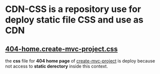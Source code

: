 # CDN-CSS is a repository use for deploy static file CSS and use as CDN

## [404-home.create-mvc-project.css](https://orivoir.github.io/CDN-CSS/404-home.create-mvc-project.css)

the **css** file for **404 home page** of [create-mvc-project](https://github.com/Orivoir/create-mvc-project/)
is deploy because not access to **static derectory** inside this context.
